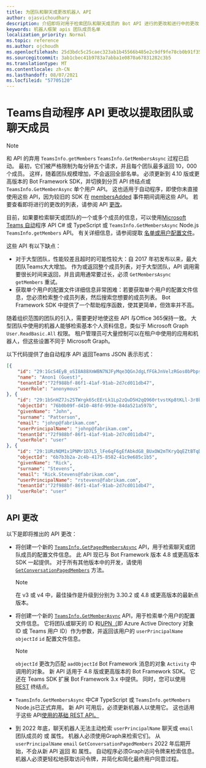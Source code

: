 ```yaml
---
title: 为团队和聊天成更改机器人 API
author: ojasvichoudhary
description: 介绍即将对用于检索团队和聊天成员的 Bot API 进行的更改和进行中的更改
keywords: 机器人框架 apis 团队成员名单
localization_priority: Normal
ms.topic: reference
ms.author: ojchoudh
ms.openlocfilehash: 25d3bdc5c25caec323ab1b45566b485e2c9df9fe78cb0b91f3546fcde7183e02
ms.sourcegitcommit: 3ab1cbec41b9783a7abba1e0870a67831282c3b5
ms.translationtype: MT
ms.contentlocale: zh-CN
ms.lasthandoff: 08/07/2021
ms.locfileid: "57705120"
---
```

# <a name="teams-bot-api-changes-to-fetch-team-or-chat-members"></a>Teams自动程序 API 更改以提取团队或聊天成员

>[!NOTE]
> 和 API 的弃用 `TeamsInfo.getMembers` `TeamsInfo.GetMembersAsync` 过程已启动。 最初，它们被严格限制为每分钟五个请求，并且每个团队最多返回 10，000 个成员。 这样，随着团队规模增加，不会返回全部名单。
> 必须更新到 4.10 版或更高版本的 Bot Framework SDK，并切换到分页 API 终结点或 `TeamsInfo.GetMemberAsync` 单个用户 API。 这也适用于自动程序，即使你未直接使用这些 API，因为较旧的 SDK 在 [membersAdded](../bots/how-to/conversations/subscribe-to-conversation-events.md#team-members-added) 事件期间调用这些 API。 若要查看即将进行的更改的列表，请参阅 API [更改](team-chat-member-api-changes.md#api-changes)。

目前，如果要检索聊天或团队的一个或多个成员的信息，可以使用[Microsoft Teams 自动](/microsoftteams/platform/bots/how-to/get-teams-context?tabs=dotnet#fetch-the-roster-or-user-profile)程序 API C# 或 TypeScript 或 `TeamsInfo.GetMembersAsync` Node.js `TeamsInfo.getMembers` API。 有关详细信息，请参阅提取 [名单或用户配置文件](../bots/how-to/get-teams-context.md#fetch-the-roster-or-user-profile)。

这些 API 有以下缺点：

* 对于大型团队，性能较差且超时的可能性较大：自 2017 年初发布以来，最大团队Teams大大增加。 作为或返回整个成员列表，对于大型团队，API 调用需要很长时间来返回，并且调用通常要过长，必须 `GetMembersAsync` `getMembers` 重试。
* 获取单个用户的配置文件详细信息非常困难：若要获取单个用户的配置文件信息，您必须检索整个成员列表，然后搜索您想要的成员列表。 Bot Framework SDK 中提供了一个帮助程序函数，使其更简单，但效率并不高。

随着组织范围的团队的引入，需要更好地使这些 API 与Office 365保持一致。 大型团队中使用的机器人能够检索基本个人资料信息，类似于 Microsoft Graph `User.ReadBasic.All` 权限。 租户管理员可大量控制可以在租户中使用的应用和机器人，但这些设置不同于 Microsoft Graph。

以下代码提供了由自动程序 API 返回Teams JSON 表示形式：

```json
[{
    "id": "29:1GcS4EyB_oSI8A88XmWBN7NJFyMqe3QGnJdgLfFGkJnVelzRGos0bPbpsfJjcbAD22bmKc4GMbrY2g4JDrrA8vM06X1-cHHle4zOE6U4ttcc",
    "name": "Anon1 (Guest)",
    "tenantId":"72f988bf-86f1-41af-91ab-2d7cd011db47",
    "userRole": "anonymous"
}, {
    "id": "29:1bSnHZ7Js2STWrgk6ScEErLk1Lp2zQuD5H2qQ960rtvstKp8tKLl-3r8b6DoW0QxZimuTxk_kupZ1DBMpvIQQUAZL-PNj0EORDvRZXy8kvWk",
    "objectId": "76b0b09f-d410-48fd-993e-84da521a597b",
    "givenName": "John",
    "surname": "Patterson",
    "email": "johnp@fabrikam.com",
    "userPrincipalName": "johnp@fabrikam.com",
    "tenantId":"72f988bf-86f1-41af-91ab-2d7cd011db47",
    "userRole": "user"
}, {
    "id": "29:1URzNQM1x1PNMr1D7L5_lFe6qF6gEfAbkdG8_BUxOW2mTKryQqEZtBTqDt10-MghkzjYDuUj4KG6nvg5lFAyjOLiGJ4jzhb99WrnI7XKriCs",
    "objectId": "6b7b3b2a-2c4b-4175-8582-41c9e685c1b5",
    "givenName": "Rick",
    "surname": "Stevens",
    "email": "Rick.Stevens@fabrikam.com",
    "userPrincipalName": "rstevens@fabrikam.com",
    "tenantId":"72f988bf-86f1-41af-91ab-2d7cd011db47",
    "userRole": "user"
}]
```

## <a name="api-changes"></a>API 更改

以下是即将推出的 API 更改：

* 将创建一个新的 [`TeamsInfo.GetPagedMembersAsync`](/microsoftteams/platform/bots/how-to/get-teams-context?tabs=dotnet#fetch-the-roster-or-user-profile) API，用于检索聊天或团队成员的配置文件信息。 此 API 现已与 Bot Framework 版本 4.8 或更高版本 SDK 一起提供。 对于所有其他版本中的开发，请使用 [`GetConversationPagedMembers`](/dotnet/api/microsoft.bot.connector.conversationsextensions.getconversationpagedmembersasync?view=botbuilder-dotnet-stable&preserve-view=true) 方法。

    > [!NOTE]
    > 在 v3 或 v4 中，最佳操作是升级到分别为 3.30.2 或 4.8 或更高版本的最新点版本。

* 将创建一个新的 [`TeamsInfo.GetMemberAsync`](/microsoftteams/platform/bots/how-to/get-teams-context?tabs=dotnet#get-single-member-details) API，用于检索单个用户的配置文件信息。 它将团队或聊天的 ID 和[UPN（](/windows/win32/ad/naming-properties#userprincipalname)即 Azure Active Directory 对象 ID 或 Teams 用户 ID）作为参数，并返回该用户的 `userPrincipalName` `objectId` `id` 配置文件信息。

    > [!NOTE]
    > `objectId` 更改为匹配 `aadObjectId` Bot Framework 消息的对象 `Activity` 中调用的对象。 新 API 适用于 4.8 版或更高版本的 Bot Framework SDK。 它还在 Teams SDK 扩展 Bot Framework 3.x 中提供。 同时，您可以使用 [REST](/microsoftteams/platform/bots/how-to/get-teams-context?tabs=json#get-single-member-details) 终结点。

* `TeamsInfo.GetMembersAsync` 中C# TypeScript 或 `TeamsInfo.getMembers` Node.js已正式弃用。 新 API 可用后，必须更新机器人以使用它。 这也适用于这些 API[使用的基础 REST API。](/microsoftteams/platform/bots/how-to/get-teams-context?tabs=json#tabpanel_CeZOj-G++Q_json)
* 到 2022 年底，聊天机器人无法主动检索 `userPrincipalName` 聊天或 `email` 团队成员的 或 属性。 机器人必须使用Graph来检索它们。 从 `userPrincipalName` `email` `GetConversationPagedMembers` 2022 年后期开始，不会从新 API 返回 和 属性。 自动程序必须Graph访问令牌来检索信息。 机器人必须更轻松地获取访问令牌，并简化和简化最终用户同意过程。
